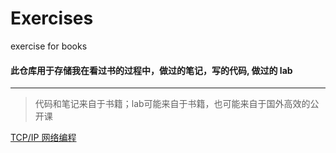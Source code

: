 # Exercises
exercise for books

#### 此仓库用于存储我在看过书的过程中，做过的笔记，写的代码, 做过的 lab

***
>代码和笔记来自于书籍；lab可能来自于书籍，也可能来自于国外高效的公开课 

[TCP/IP 网络编程](./tcpip)
